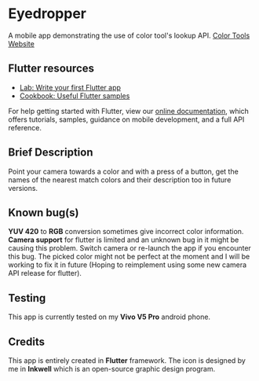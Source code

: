 # Eyedropper

A mobile app demonstrating the use of color tool's lookup API. [Color Tools Website](https://color-tools.herokuapp.com/)

## Flutter resources

- [Lab: Write your first Flutter app](https://flutter.dev/docs/get-started/codelab)
- [Cookbook: Useful Flutter samples](https://flutter.dev/docs/cookbook)

For help getting started with Flutter, view our
[online documentation](https://flutter.dev/docs), which offers tutorials,
samples, guidance on mobile development, and a full API reference.

## Brief Description

Point your camera towards a color and with a press of a button, get the names of the nearest match colors and their description too in future versions.

## Known bug(s)

**YUV 420** to **RGB** conversion sometimes give incorrect color information. **Camera support** for flutter is limited and an unknown bug in it might be causing this problem. Switch camera or re-launch the app if you encounter this bug. The picked color might not be perfect at the moment and I will be working to fix it in future (Hoping to reimplement using some new camera API release for flutter).

## Testing

This app is currently tested on my **Vivo V5 Pro** android phone.

## Credits

This app is entirely created in **Flutter** framework.
The icon is designed by me in **Inkwell** which is an open-source graphic design program.
